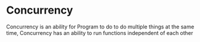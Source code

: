 # Concurrency

Concurrency is an ability for Program to do to do multiple things at the same time, Concurrency has an ability to run functions independent of each other